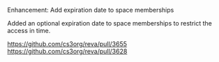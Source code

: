 Enhancement: Add expiration date to space memberships

Added an optional expiration date to space memberships to restrict the access in time. 

https://github.com/cs3org/reva/pull/3655
https://github.com/cs3org/reva/pull/3628
